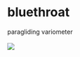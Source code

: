 # bluethroat
paragliding variometer<br><br>
<img src="http://bluethroat.snailtrail.org/images/bluethroat3.jpg" />
